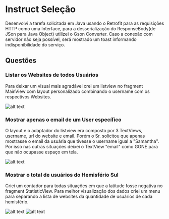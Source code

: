 # Instruct Seleção
Desenvolvi a tarefa solicitada em Java usando o Retrofit para as requisições HTTP como uma Interface, para a desserialização do ResponseBody(de JSon para Java Object) utilizei o Gson Converter. Caso a conexão com servidor não seja possível, será mostrado um toast informando indisponibilidade do serviço.

## Questões

### Listar os Websites de todos Usuários
Para deixar um visual mais agradável crei um listview no fragment MainView com layout personalizado combinando o username com os respectivos Websites.

![alt text](https://image.ibb.co/mKdi5n/img1.jpg)

### Mostrar apenas o email de um User específico
O layout e o adaptador do listview era composto por 3 TextViews, username, url do website e email. Porém o Sr. solicitou que apenas mostrasse o email da usuária que tivesse o username igual a "Samantha". Por isso nas outras situações deixei o TextView "email" como GONE para que não ocupasse espaço em tela.

![alt text](https://image.ibb.co/dbm0J7/img2.jpg)

### Mostrar o total de usuários do Hemisfério Sul
Criei um contador para todas situações em que a latitude fosse negativa no fragment StatisticView. Para melhor visualização dos dados criei um menu para separando a lista de websites da quantidade de usuários de cada hemisfério.

![alt text](https://image.ibb.co/cxsFJ7/img3.jpg) ![alt text](https://image.ibb.co/jLL7WS/img4.jpg)
